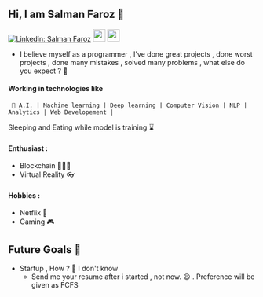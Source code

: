 ## Hi, I am Salman Faroz  🧑
[![Linkedin: Salman Faroz](https://img.shields.io/badge/-stsfaroz-blue?style=flat-square&logo=Linkedin&logoColor=white&link=https://www.linkedin.com/in/salman-faroz-data-scientist/)](https://www.linkedin.com/in/salman-faroz-data-scientist/)
[<img src="https://storage.scolary.com/storage/file/public/71b68248-ba0a-4b26-b15f-0c77cdf341cd.svg" width=25 height=25>](https://www.kaggle.com/salmanfaroz)
[<img src="https://miro.medium.com/max/390/1*emiGsBgJu2KHWyjluhKXQw.png" width=25 height=25>](https://medium.com/@salmanfaroz)

  - I believe myself as a programmer ,  I've done great projects , done worst projects , done many mistakes , solved many problems , 
  what else do you expect ?  🔮
  
  
#### Working in technologies like
``` 
 🧠 A.I. | Machine learning | Deep learning | Computer Vision | NLP | Analytics | Web Developement |
 ```
 Sleeping and Eating while model is training ⌛

#### Enthusiast :
- Blockchain 🧑🏻‍💻
- Virtual Reality 👓

#### Hobbies :
- Netflix 🎥 
- Gaming 🎮

## Future Goals 💭
- Startup , How ? 🤔 I don't know
    - Send me your resume after i started ,  not now. 😆 . Preference will be given as FCFS
